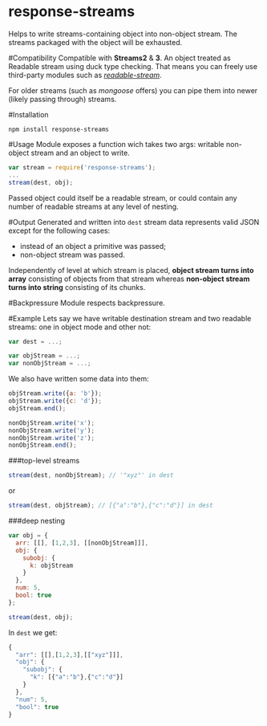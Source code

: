response-streams
================
Helps to write streams-containing object into non-object stream. The streams packaged with the object will be exhausted.

#Compatibility
Compatible with **Streams2** & **3**. An object treated as Readable stream using duck type checking. That means you can freely use third-party modules such as [*readable-stream*](https://github.com/isaacs/readable-stream).

For older streams (such as *mongoose* offers) you can pipe them into newer (likely passing through) streams.

#Installation
```
npm install response-streams
```

#Usage
Module exposes a function wich takes two args: writable non-object stream and an object to write.
```javascript
var stream = require('response-streams');
...
stream(dest, obj);
```
Passed object could itself be a readable stream, or could contain any number of readable streams at any level of nesting.

#Output
Generated and written into `dest` stream data represents valid JSON except for the following cases:

* instead of an object a primitive was passed;
* non-object stream was passed.

Independently of level at which stream is placed, **object stream turns into array** consisting of objects from that stream whereas **non-object stream turns into string** consisting of its chunks.

#Backpressure
Module respects backpressure.

#Example
Lets say we have writable destination stream and two readable streams: one in object mode and other not:
```javascript
var dest = ...;

var objStream = ...;
var nonObjStream = ...;
```
We also have written some data into them:
```javascript
objStream.write({a: 'b'});
objStream.write({c: 'd'});
objStream.end();

nonObjStream.write('x');
nonObjStream.write('y');
nonObjStream.write('z');
nonObjStream.end();
```
###top-level streams
```javascript
stream(dest, nonObjStream); // '"xyz"' in dest
```
or
```javascript
stream(dest, objStream); // [{"a":"b"},{"c":"d"}] in dest
```
###deep nesting
```javascript
var obj = {
  arr: [[], [1,2,3], [[nonObjStream]]],
  obj: {
    subobj: {
      k: objStream
    }
  },
  num: 5,
  bool: true
};

stream(dest, obj);
```
In `dest` we get:
```javascript
{
  "arr": [[],[1,2,3],[["xyz"]]],
  "obj": {
    "subobj": {
      "k": [{"a":"b"},{"c":"d"}]
    }
  },
  "num": 5,
  "bool": true
}
```
